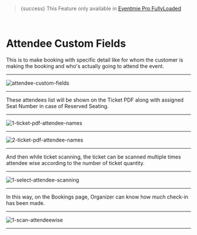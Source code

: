 
>{success} This Feature only available in [Eventmie Pro FullyLoaded](https://classiebit.com/eventmie-pro-fullyloaded)

<br>

# Attendee Custom Fields

This is to make booking with specific detail like for whom the customer is making the booking and who's actually going to attend the event. 

---

![attendee-custom-fields](/images/fullyloaded/attendee-custom-fields.webp "attendee-custom-fields")

---

These attendees list will be shown on the Ticket PDF along with assigned Seat Number in case of Reserved Seating.

---

![1-ticket-pdf-attendee-names](/images/fullyloaded/1-ticket-pdf-attendee-names.webp "1-ticket-pdf-attendee-names")

---

![2-ticket-pdf-attendee-names](/images/fullyloaded/2-ticket-pdf-attendee-names.webp "2-ticket-pdf-attendee-names")

---

And then while ticket scanning, the ticket can be scanned multiple times attendee wise according to the number of ticket quantity.

---

![1-select-attendee-scanning](/images/fullyloaded/1-select-attendee-scanning.webp "1-select-attendee-scanning")

---

In this way, on the Bookings page, Organizer can know how much check-in has been made.

---

![1-scan-attendeewise](/images/fullyloaded/1-scan-attendeewise.webp "1-scan-attendeewise")

---